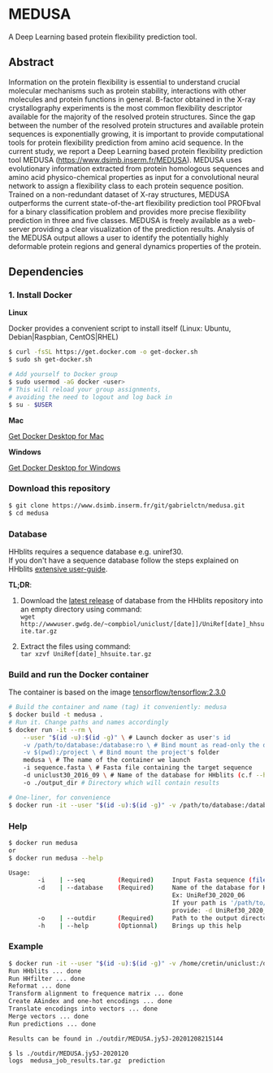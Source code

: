 # MEDUSA

A Deep Learning based protein flexibility prediction tool.


## Abstract

Information on the protein flexibility is essential to understand crucial molecular mechanisms such as protein stability, interactions with other molecules and protein functions in general. B-factor obtained in the X-ray crystallography experiments is the most common flexibility descriptor available for the majority of the resolved protein structures. Since the gap between the number of the resolved protein structures and available protein sequences is exponentially growing, it is important to provide computational tools for protein flexibility prediction from amino acid sequence. In the current study, we report a Deep Learning based protein flexibility prediction tool MEDUSA (https://www.dsimb.inserm.fr/MEDUSA). MEDUSA uses evolutionary information extracted from protein homologous sequences and amino acid physico-chemical properties as input for a convolutional neural network to assign a flexibility class to each protein sequence position. Trained on a non-redundant dataset of X-ray structures, MEDUSA outperforms the current state-of-the-art flexibility prediction tool PROFbval for a binary classification problem and provides more precise flexibility prediction in three and five classes. MEDUSA is freely available as a web-server providing a clear visualization of the prediction results. Analysis of the MEDUSA output allows a user to identify the potentially highly deformable protein regions and general dynamics properties of the protein.

## Dependencies

### 1. Install Docker

**Linux**

Docker provides a convenient script to install itself (Linux: Ubuntu, Debian|Raspbian, CentOS|RHEL)
```bash
$ curl -fsSL https://get.docker.com -o get-docker.sh
$ sudo sh get-docker.sh

# Add yourself to Docker group
$ sudo usermod -aG docker <user>
# This will reload your group assignments,
# avoiding the need to logout and log back in
$ su - $USER
```

**Mac**  

[Get Docker Desktop for Mac](https://docs.docker.com/docker-for-mac/install/)  

**Windows**  

[Get Docker Desktop for Windows](https://docs.docker.com/docker-for-windows/install/)  



### Download this repository  

```bash
$ git clone https://www.dsimb.inserm.fr/git/gabrielctn/medusa.git
$ cd medusa
```

### Database

HHblits requires a sequence database e.g. uniref30.  
If you don't have a sequence database follow the steps explained on HHblits [extensive user-guide](https://github.com/soedinglab/hh-suite/wiki#hh-suite-databases).  

**TL;DR**:  
1. Download the [latest release](http://wwwuser.gwdg.de/~compbiol/uniclust/current_release/) of database from the HHblits repository into an empty directory using command:  
`wget http://wwwuser.gwdg.de/~compbiol/uniclust/[date]]/UniRef[date]_hhsuite.tar.gz`

2. Extract the files using command:  
`tar xzvf UniRef[date]_hhsuite.tar.gz`

### Build and run the Docker container

The container is based on the image [tensorflow/tensorflow:2.3.0](https://hub.docker.com/layers/tensorflow/tensorflow/2.3.0/images/sha256-7bc36fe0ca1a051a808122e87f5438614b371263515df4794abef9a78440af8b?context=explore)

```bash
# Build the container and name (tag) it conveniently: medusa
$ docker build -t medusa .
# Run it. Change paths and names accordingly
$ docker run -it --rm \
    --user "$(id -u):$(id -g)" \ # Launch docker as user's id
    -v /path/to/database:/database:ro \ # Bind mount as read-only the database for HHblits
    -v $(pwd):/project \ # Bind mount the project's folder
    medusa \ # The name of the container we launch
    -i sequence.fasta \ # Fasta file containing the target sequence
    -d uniclust30_2016_09 \ # Name of the database for HHblits (c.f --help for more details)
    -o ./output_dir # Directory which will contain results

# One-liner, for convenience
$ docker run -it --user "$(id -u):$(id -g)" -v /path/to/database:/database:ro -v $(pwd):/project medusa -i sequence.fasta -d uniclust30_2016_09 -o output_dir
```

### Help

```bash
$ docker run medusa
or
$ docker run medusa --help

Usage:
        -i    | --seq         (Required)     Input Fasta sequence (file)
        -d    | --database    (Required)     Name of the database for HHBlits.
                                             Ex: UniRef30_2020_06
                                             If your path is '/path/to/Uniclust/UniRef30_2020_03_a3m.ffdata'
                                             provide: -d UniRef30_2020_03
        -o    | --outdir      (Required)     Path to the output directory.
        -h    | --help        (Optionnal)    Brings up this help
```

### Example

```bash
$ docker run -it --user "$(id -u):$(id -g)" -v /home/cretin/uniclust:/database:ro -v $(pwd):/project medusa -i test.seq.fasta -d uniclust30_2016_09 -o ./outdir
Run HHblits ... done
Run HHfilter ... done
Reformat ... done
Transform alignment to frequence matrix ... done
Create AAindex and one-hot encodings ... done
Translate encodings into vectors ... done
Merge vectors ... done
Run predictions ... done

Results can be found in ./outdir/MEDUSA.jy5J-20201208215144

$ ls ./outdir/MEDUSA.jy5J-2020120
logs  medusa_job_results.tar.gz  prediction
```
